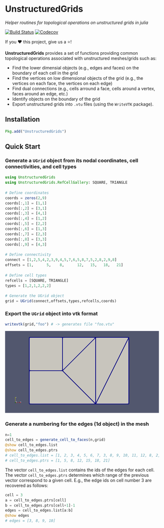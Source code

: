 # UnstructuredGrids

*Helper routines for topological operations on unstructured grids in julia*

[![Build Status](https://travis-ci.com/lssc-team/UnstructuredGrids.jl.svg?branch=master)](https://travis-ci.com/lssc-team/UnstructuredGrids.jl)
[![Codecov](https://codecov.io/gh/lssc-team/UnstructuredGrids.jl/branch/master/graph/badge.svg)](https://codecov.io/gh/lssc-team/UnstructuredGrids.jl)

If you ❤️ this project, give us a ⭐️!

**UnstructuredGrids** provides a set of functions providing common topological operations associated with unstructured meshes/grids such as:

- Find the lower dimensial objects (e.g., edges and faces) on the boundary of each cell in the grid
- Find the vertices on low dimensional objects of the grid (e.g., the vertices on each face, the vertices on each edge)
- Find dual connections (e.g., cells arround a face, cells around a vertex, faces around an edge, etc.)
- Identify objects on the boundary of the grid
- Export unstructured grids into `.vtu` files (using the `WriteVTK` package).

## Installation

```julia
Pkg.add("UnstructuredGrids")
```
## Quick Start

### Generate a `UGrid` object from its nodal coordinates, cell connectivities, and cell types

```julia
using UnstructuredGrids
using UnstructuredGrids.RefCellGallery: SQUARE, TRIANGLE

# Define coordinates
coords = zeros(2,9)
coords[:,1] = [1,1]
coords[:,2] = [3,1]
coords[:,3] = [4,1]
coords[:,4] = [1,2]
coords[:,5] = [2,2]
coords[:,6] = [1,3]
coords[:,7] = [2,3]
coords[:,8] = [3,3]
coords[:,9] = [4,3]

# Define connectivity
connect = [1,2,5,4,2,3,9,4,5,7,6,5,8,7,5,2,8,2,9,8]
offsets = [1,      5,    8,      12,   15,   18,   21]

# Define cell types
refcells = [SQUARE, TRIANGLE]
types = [1,2,1,2,2,2]

# Generate the UGrid object
grid = UGrid(connect,offsets,types,refcells,coords)

```

### Export the `UGrid` object into vtk format

```julia
writevtk(grid,"foo") # -> generates file "foo.vtu" 
```

![](assets/grid.png)

### Generate a numbering for the edges (1d object) in the mesh

```julia
n=1
cell_to_edges = generate_cell_to_faces(n,grid)
@show cell_to_edges.list
@show cell_to_edges.ptrs
# cell_to_edges.list = [1, 2, 3, 4, 5, 6, 7, 3, 8, 9, 10, 11, 12, 8, 2, 13, 11, 7, 14, 13]
# cell_to_edges.ptrs = [1, 5, 8, 12, 15, 18, 21]
```
The vector `cell_to_edges.list` contains the ids of the edges for each cell. The vector `cell_to_edges.ptrs` determines which range of the previous vector correspond to a given cell. E.g., the edge ids on cell number 3 are recovered as follows:
```julia
cell = 3
a = cell_to_edges.ptrs[cell]
b = cell_to_edges.ptrs[cell+1]-1
edges = cell_to_edges.list[a:b]
@show edges
# edges = [3, 8, 9, 10]
```




